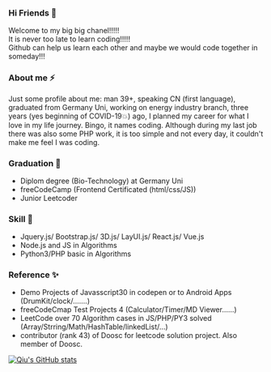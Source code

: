 ### Hi Friends 👋
Welcome to my big big chanel!!!!! <br>
It is never too late to learn coding!!!!!<br>
Github can help us learn each other and maybe we would code together in someday!!! 

### About me ⚡
Just some profile about me: man 39+, speaking CN (first language), graduated from Germany Uni, working on energy industry branch, three years (yes beginning of COVID-19💥) ago, I planned my career for what I love in my life journey. Bingo, it names coding. Although during my last job there was also some PHP work, it is too simple and not every day, it couldn't make me feel I was coding. 

### Graduation 🌱
- Diplom degree (Bio-Technology) at Germany Uni
- freeCodeCamp (Frontend Certificated (html/css/JS))
- Junior Leetcoder

### Skill 🔭
- Jquery.js/ Bootstrap.js/ 3D.js/ LayUI.js/ React.js/ Vue.js
- Node.js and JS in Algorithms
- Python3/PHP basic in Algorithms 
<!--
- Python in basic
- Java in Basic
-->

### Reference ✨
- Demo Projects of Javasscript30 in codepen or to Android Apps (DrumKit/clock/.......)
- freeCodeCmap Test Projects 4 (Calculator/Timer/MD Viewer......)
- LeetCode over 70 Algorithm cases in JS/PHP/PY3 solved (Array/Strring/Math/HashTable/linkedList/...)
- contributor (rank 43) of Doosc for leetcode solution project. Also member of Doosc.

[![Qiu's GitHub stats](https://github-readme-stats.vercel.app/api?username=Qiu-IT)](https://github.com/anuraghazra/github-readme-stats)
  

<!--
**Qiu-IT/Qiu-IT** is a ✨ _special_ ✨ repository because its `README.md` (this file) appears on your GitHub profile.

Here are some ideas to get you started:

- 🔭 I’m currently working on Front-end ...
- 🌱 I’m currently learning React JS and Python...
- 👯 I’m looking to collaborate on ...
- 🤔 I’m looking for help with ...
- 💬 Ask me about ...
- 📫 How to reach me: ...
- 😄 Pronouns: ...
- ⚡ Fun fact: ...
-->
